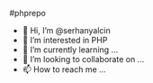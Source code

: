 #phprepo

- 👋 Hi, I’m @serhanyalcin
- 👀 I’m interested in PHP
- 🌱 I’m currently learning ...
- 💞️ I’m looking to collaborate on ...
- 📫 How to reach me ...
